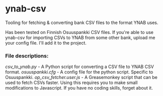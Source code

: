 # ynab-csv
Tooling for fetching & converting bank CSV files to the format YNAB uses.

Has been tested on Finnish Osuuspankki CSV files. If you're able to use ynab-csv for importing CSVs to YNAB from some other bank, upload me your config file. I'll add it to the project.


<h3>File descriptions:</h3>

*csv_to_ynab.py* - A Python script for converting a CSV file to YNAB CSV format.
*osuuspankki.cfg* - A config file for the python script. Specific to Osuuspankki.
*op_csv_fetcher.user.js* - A Greasemonkey script that can be used to fetch CSVs faster. Using this requires you to make small modifications to Javascript. If you have no coding skills, forget about it.


